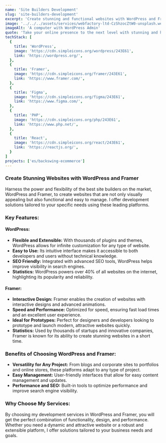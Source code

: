 ```yaml
---
name: 'Site Builders Development'
slug: 'site-builders-development'
excerpt: 'Create stunning and functional websites with WordPress and Framer, leveraging their flexibility and capability for advanced customization.'
image: '../../../assets/services/webfactory-ltd-CzShzocZtW0-unsplash.webp'
imageAlt: 'A computer with WordPress Admin'
quote: 'Take your online presence to the next level with stunning and highly functional websites, developed on WordPress and Framer.'
techStack: [
  {
    title: 'WordPress',
    image: 'https://cdn.simpleicons.org/wordpress/243E61',
    link: 'https://wordpress.org/',
  },
  {
    title: 'Framer',
    image: 'https://cdn.simpleicons.org/framer/243E61',
    link: 'https://www.framer.com/',
  },
  {
    title: 'Figma',
    image: 'https://cdn.simpleicons.org/figma/243E61',
    link: 'https://www.figma.com/',
  },
  {
    title: 'PHP',
    image: 'https://cdn.simpleicons.org/php/243E61',
    link: 'https://www.php.net/',
  },
  {
    title: 'React',
    image: 'https://cdn.simpleicons.org/react/243E61',
    link: 'https://reactjs.org/',
  }
]
projects: ['es/backswing-ecommerce']
---
```


### Create Stunning Websites with WordPress and Framer

Harness the power and flexibility of the best site builders on the market, WordPress and Framer, to create websites that are not only visually appealing but also functional and easy to manage. I offer development solutions tailored to your specific needs using these leading platforms.

### Key Features:

#### **WordPress:**

- **Flexible and Extensible:** With thousands of plugins and themes, WordPress allows for infinite customization for any type of website.
- **Easy to Use:** Its intuitive interface makes it accessible to both developers and users without technical knowledge.
- **SEO Friendly:** Integrated with advanced SEO tools, WordPress helps improve visibility in search engines.
- **Statistics:** WordPress powers over 40% of all websites on the internet, highlighting its popularity and reliability.

#### **Framer:**

- **Interactive Design:** Framer enables the creation of websites with interactive designs and advanced animations.
- **Speed and Performance:** Optimized for speed, ensuring fast load times and an excellent user experience.
- **Ideal for Prototypes:** Perfect for designers and developers looking to prototype and launch modern, attractive websites quickly.
- **Statistics:** Used by thousands of startups and innovative companies, Framer is known for its ability to create stunning websites in a short time.

### Benefits of Choosing WordPress and Framer:

- **Versatility for Any Project:** From blogs and corporate sites to portfolios and online stores, these platforms adapt to any type of project.
- **Easy Management:** User-friendly interfaces that allow for easy content management and updates.
- **Performance and SEO:** Built-in tools to optimize performance and improve search engine visibility.

### Why Choose My Services:

By choosing my development services in WordPress and Framer, you will get the perfect combination of functionality, design, and performance. Whether you need a dynamic and attractive website or a robust and extensible platform, I offer solutions tailored to your business needs and goals.